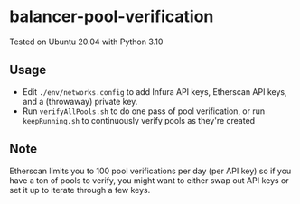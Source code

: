 # balancer-pool-verification

Tested on Ubuntu 20.04 with Python 3.10

## Usage
- Edit `./env/networks.config` to add Infura API keys, Etherscan API keys, and a (throwaway) private key.
- Run `verifyAllPools.sh` to do one pass of pool verification, or run `keepRunning.sh` to continuously verify pools as they're created

## Note
Etherscan limits you to 100 pool verifications per day (per API key) so if you have a ton of pools to verify, you might want to either swap out API keys or set it up to iterate through a few keys. 

